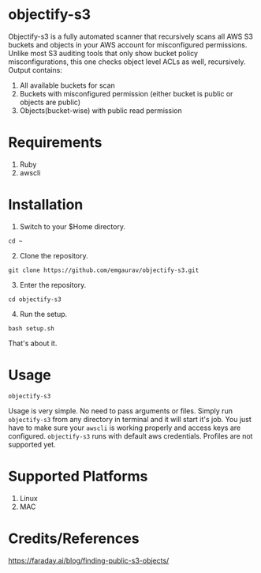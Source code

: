 # objectify-s3
Objectify-s3 is a fully automated scanner that recursively scans all AWS S3 buckets and objects in your AWS account for misconfigured permissions. Unlike most S3 auditing tools that only show bucket policy misconfigurations, this one checks object level ACLs as well, recursively. <br>
Output contains: 
  1. All available buckets for scan
  2. Buckets with misconfigured permission (either bucket is public or objects are public)
  3. Objects(bucket-wise) with public read permission

# Requirements
1. Ruby
2. awscli

# Installation
1. Switch to your $Home directory.
``` 
cd ~
```
2. Clone the repository. 
``` 
git clone https://github.com/emgaurav/objectify-s3.git
```
3. Enter the repository.
```
cd objectify-s3
```
4. Run the setup. <br> 
```
bash setup.sh
```
That's about it.

# Usage
```
objectify-s3
```
Usage is very simple. No need to pass arguments or files. Simply run `objectify-s3` from any directory in terminal and it will start it's job.
You just have to make sure your `awscli` is working properly and access keys are configured. `objectify-s3` runs with default aws credentials. Profiles are not supported yet.

# Supported Platforms
1. Linux
2. MAC

# Credits/References
https://faraday.ai/blog/finding-public-s3-objects/
